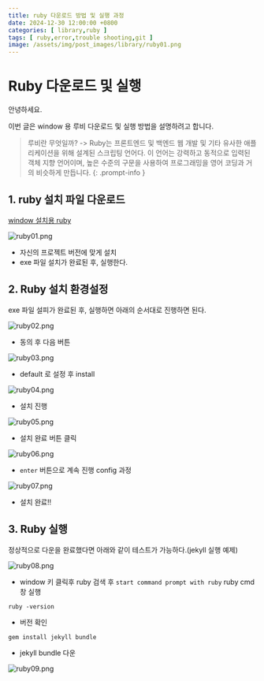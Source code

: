 ```yaml
---
title: ruby 다운로드 방법 및 실행 과정
date: 2024-12-30 12:00:00 +0800
categories: [ library,ruby ]
tags: [ ruby,error,trouble shooting,git ]
image: /assets/img/post_images/library/ruby01.png
---
```


# Ruby 다운로드 및 실행

안녕하세요.

이번 글은 window 용 루비 다운로드 및 실행 방법을 설명하려고 합니다.

> 루비란 무엇일까? -> Ruby는 프론트엔드 및 백엔드 웹 개발 및 기타 유사한 애플리케이션을 위해 설계된 스크립팅 언어다. 이 언어는 강력하고 동적으로 입력된 객체 지향 언어이며, 높은 수준의 구문을 사용하여 프로그래밍을 영어 코딩과 거의 비슷하게 만듭니다.
{: .prompt-info }

## 1. ruby 설치 파일 다운로드

[window 설치용 ruby](https://rubyinstaller.org/)

<img src="/assets/img/post_images/library/ruby01.png" alt="ruby01.png">

- 자신의 프로젝트 버전에 맞게 설치
- exe 파일 설치가 완료된 후, 실행한다.

## 2. Ruby 설치 환경설정

exe 파일 설피가 완료된 후, 실행하면 아래의 순서대로 진행하면 된다.

<img src="/assets/img/post_images/library/ruby02.png" alt="ruby02.png">

- 동의 후 다음 버튼

<img src="/assets/img/post_images/library/ruby03.png" alt="ruby03.png">

- default 로 설정 후 install

<img src="/assets/img/post_images/library/ruby04.png" alt="ruby04.png">

- 설치 진행

<img src="/assets/img/post_images/library/ruby05.png" alt="ruby05.png">

- 설치 완료 버튼 클릭

<img src="/assets/img/post_images/library/ruby06.png" alt="ruby06.png">

- `enter` 버튼으로 계속 진행 config 과정

<img src="/assets/img/post_images/library/ruby07.png" alt="ruby07.png">

- 설치 완료!!

## 3. Ruby 실행

정상적으로 다운을 완료했다면 아래와 같이 테스트가 가능하다.(jekyll 실행 예제)

<img src="/assets/img/post_images/library/ruby08.png" alt="ruby08.png">

- window 키 클릭후 ruby 검색 후 `start command prompt with ruby` ruby cmd 창 실행

```Start Command Prompt with Ruby
ruby -version
```

- 버전 확인

```Start Command Prompt with Ruby
gem install jekyll bundle
```

- jekyll bundle 다운

<img src="/assets/img/post_images/library/ruby09.png" alt="ruby09.png">


